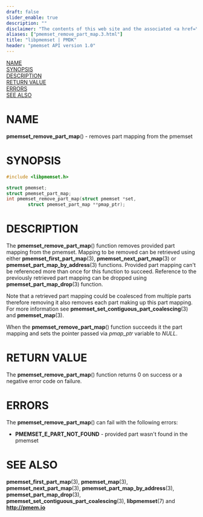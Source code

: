 ```yaml
---
draft: false
slider_enable: true
description: ""
disclaimer: "The contents of this web site and the associated <a href=\"https://github.com/pmem\">GitHub repositories</a> are BSD-licensed open source."
aliases: ["pmemset_remove_part_map.3.html"]
title: "libpmemset | PMDK"
header: "pmemset API version 1.0"
---
```


[comment]: <> (SPDX-License-Identifier: BSD-3-Clause)
[comment]: <> (Copyright 2021, Intel Corporation)

[comment]: <> (pmemset_remove_part_map.3 -- man page for libpmemset pmemset_remove_part_map operation)

[NAME](#name)<br />
[SYNOPSIS](#synopsis)<br />
[DESCRIPTION](#description)<br />
[RETURN VALUE](#return-value)<br />
[ERRORS](#errors)<br />
[SEE ALSO](#see-also)<br />

# NAME #

**pmemset_remove_part_map**() - removes part mapping from the pmemset

# SYNOPSIS #

```c
#include <libpmemset.h>

struct pmemset;
struct pmemset_part_map;
int pmemset_remove_part_map(struct pmemset *set,
		struct pmemset_part_map **pmap_ptr);
```

# DESCRIPTION #

The **pmemset_remove_part_map**() function removes provided part mapping from the pmemset.
Mapping to be removed can be retrieved using either **pmemset_first_part_map**(3),
**pmemset_next_part_map**(3) or **pmemset_part_map_by_address**(3) functions. Provided part
mapping can't be referenced more than once for this function to succeed. Reference to the
previously retrieved part mapping can be dropped using **pmemset_part_map_drop**(3) function.

Note that a retrieved part mapping could be coalesced from multiple parts
therefore removing it also removes each part making up this part mapping.
For more information see **pmemset_set_contiguous_part_coalescing**(3) and
**pmemset_map**(3).

When the **pmemset_remove_part_map**() function succeeds it the part mapping
and sets the pointer passed via *pmap_ptr* variable to *NULL*.

# RETURN VALUE #

The **pmemset_remove_part_map**() function returns 0 on success
or a negative error code on failure.

# ERRORS #

The **pmemset_remove_part_map**() can fail with the following errors:

* **PMEMSET_E_PART_NOT_FOUND** - provided part wasn't found in the pmemset

# SEE ALSO #

**pmemset_first_part_map**(3), **pmemset_map**(3),
**pmemset_next_part_map**(3), **pmemset_part_map_by_address**(3),
**pmemset_part_map_drop**(3), **pmemset_set_contiguous_part_coalescing**(3),
**libpmemset**(7) and **<http://pmem.io>**
